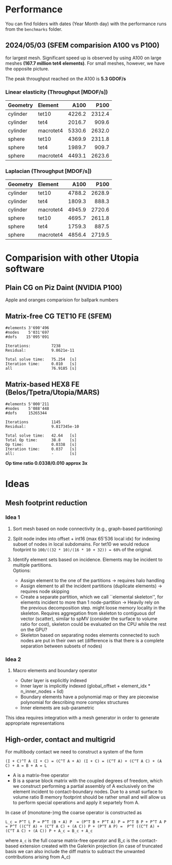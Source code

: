 # Performance

You can find folders with dates (Year Month day) with the performance runs from the `benchmarks` folder.


## 2024/05/03 (SFEM comparision A100 vs P100)

 for largest mesh. Significant speed up is observed by using A100 on large meshes **(167.7 million tet4 elements)**. For small meshes, however, we have the opposite picture.

The peak throughput reached on the A100 is **5.3 GDOF/s**

### Linear elasticity (Throughput [MDOF/s]) 

| Geometry   | Element   |   A100 |   P100 |
|:-----------|:----------|-------:|-------:|
| cylinder   | tet10     | 4226.2 | 2312.4 |
| cylinder   | tet4      | 2016.7 |  909.6 |
| cylinder   | macrotet4 | 5330.6 | 2632.0 |
| sphere     | tet10     | 4369.9 | 2311.8 |
| sphere     | tet4      | 1989.7 |  909.7 |
| sphere     | macrotet4 | 4493.1 | 2623.6 |


### Laplacian (Throughput [MDOF/s]) 

| Geometry | Element     |   A100 |   P100 |
|:-----------|:----------|-------:|-------:|
| cylinder   | tet10     | 4788.2 | 2628.9 |
| cylinder   | tet4      | 1809.3 |  888.3 |
| cylinder   | macrotet4 | 4945.9 | 2720.6 |
| sphere     | tet10     | 4695.7 | 2611.8 |
| sphere     | tet4      | 1759.3 |  887.5 |
| sphere     | macrotet4 | 4856.4 | 2719.5 |


# Comparision with other Utopia software

## Plain CG on Piz Daint (NVIDIA P100)

Apple and oranges comparision for ballpark numbers

## Matrix-free CG TET10 FE (SFEM)

```
#elements 3'690'496 
#nodes 	  5'031'697
#dofs 	 15'095'091

Iterations: 		7238 
Residual: 			9.8621e-11

Total solve time:  	75.254  [s]
Iteration time: 	0.010 	[s]
all  			   	76.9185 [s]
```

## Matrix-based HEX8 FE (Belos/Tpetra/Utopia/MARS)

```
#elements 5'000'211
#nodes 	  5'088'448
#dofs 	  15265344

Iterations  		1145 
Residual: 			9.817345e-10

Total solve time:   42.64 	[s]
Total Op time:		38.8    [s]
Op time:			0.0338	[s]
Iteration time:		0.037 	[s]
all:				- 		[s]
```
**Op time ratio 0.0338/0.010 approx 3x**


# Ideas

## Mesh footprint reduction

### Idea 1

1) Sort mesh based on node connectivity (e.g., graph-based partitioning)
2) Split node index into offset + int16 (max 65'536 local idx) for indexing subset of nodes in local subdomains. For tet10 we would reduce footprint to `100/((32 * 10)/(16 * 10 + 32)) = 60%` of the original.
3) Identify element sets based on incidence. Elements may be incident to multiple partitions.	
Options:

	- Assign element to the one of the partitions -> requires halo handling
	- Assign element to all the incident partitions (duplicate elements) -> requires node skipping
	- Create a separate partition, which we call ``elemental skeleton'', for elements incident to more than 1 node-partition -> Heavily rely on the previous decomposition step. might loose memory locality in the skeleton. Requires aggregation from skeleton to contiguous dof vector (scatter), similar to spMV (consider the surface to volume ratio for cost), skeleton could be evaluated on the CPU while the rest on the GPU?
	- Skeleton based on separating nodes elements connected to such nodes are put in their own set (difference is that there is a complete separation between subsets of nodes)

### Idea 2

1) Macro elements and boundary operator
	
	- Outer layer is explicitly indexed
	- Inner layer is implicitly indexed (global_offset + element_idx * n_inner_nodes + lid)
	- Boundary elements have a polynomial map or they are piecewise polynomial for describing more complex structures
	- Inner elements are sub-parametric

This idea requires integration with a mesh generator in order to generate appropriate representations

## High-order, contact and multigrid

For multibody contact we need to construct a system of the form

```
(I + C)^T A (I + C) = (C^T A + A) (I + C) = (C^T A) + (C^T A C) + (A C) + A = B + A = L
```
- A is a matrix-free operator
- B is a sparse block matrix with the coupled degrees of freedom, which we construct performing a partial assembly of A exclusively on the element incident to contact-boundary nodes. Due to a small surface to volume ratio B memory footprint should be rather small and will allow us to perform special operations and apply it separtely from A.

In case of (monotone-)mg the coarse operator is constructed as 

```
L_c = P^T L P = P^T (B + A) P  = (P^T B + P^T A) P = P^T B P + P^T A P = P^T ((C^T A) + (C^T A C) + (A C)) P + (P^T A P) =  P^T ((C^T A) + (C^T A C) + (A C)) P + A_c = B_c + A_c
```
where `A_c` is the full coarse matrix-free operator and B_c is the contact-based extension created with the Galerkin projection (in case of truncated basis we can also include the diff matrix to subtract the unwanted contributions arising from A_c) 


